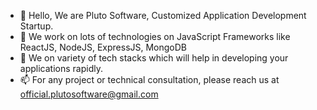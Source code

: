 - 👋 Hello, We are Pluto Software, Customized Application Development Startup.
- 🌱 We work on lots of technologies on JavaScript Frameworks like ReactJS, NodeJS, ExpressJS, MongoDB
- 💞️ We on variety of tech stacks which will help in developing your applications rapidly.
- 📫 For any project or technical consultation, please reach us at official.plutosoftware@gmail.com

<!---
plutosoftware/plutosoftware is a ✨ special ✨ repository because its `README.md` (this file) appears on your GitHub profile.
You can click the Preview link to take a look at your changes.
--->
